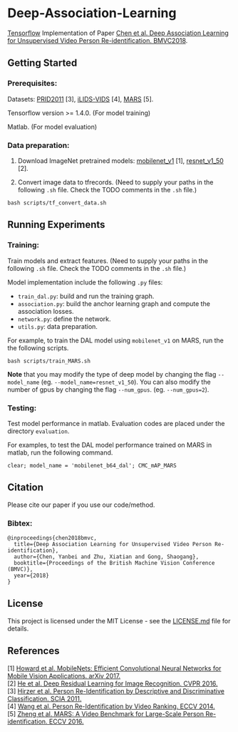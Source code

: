 # Deep-Association-Learning

[Tensorflow](https://www.tensorflow.org/) Implementation of Paper [Chen et al. Deep Association Learning for Unsupervised Video Person Re-identification. BMVC2018](http://bmvc2018.org/papers/0066.pdf).


## Getting Started

### Prerequisites:

Datasets: [PRID2011](https://www.tugraz.at/institute/icg/research/team-bischof/lrs/downloads/PRID11/) [3], [iLIDS-VIDS](http://www.eecs.qmul.ac.uk/~xiatian/downloads_qmul_iLIDS-VID_ReID_dataset.html) [4], [MARS](http://www.liangzheng.com.cn/Project/project_mars.html) [5].

Tensorflow version >= 1.4.0. (For model training)

Matlab. (For model evaluation)


### Data preparation:

1. Download ImageNet pretrained models: [mobilenet_v1](http://download.tensorflow.org/models/mobilenet_v1_2018_02_22/mobilenet_v1_1.0_224.tgz) [1], [resnet_v1_50](http://download.tensorflow.org/models/resnet_v1_50_2016_08_28.tar.gz) [2].


2. Convert image data to tfrecords. (Need to supply your paths in the following `.sh` file. Check the TODO comments in the `.sh` file.)

```
bash scripts/tf_convert_data.sh
```


## Running Experiments

### Training: 

Train models and extract features. (Need to supply your paths in the following `.sh` file. Check the TODO comments in the `.sh` file.)

Model implementation include the following `.py` files:
* `train_dal.py`: build and run the training graph.
* `association.py`: build the anchor learning graph and compute the association losses.
* `network.py`: define the network.
* `utils.py`: data preparation.

For example, to train the DAL model using `mobilenet_v1` on MARS, run the the following scripts.

```
bash scripts/train_MARS.sh
```

**Note** that you may modify the type of deep model by changing the flag `--model_name` (eg. `--model_name=resnet_v1_50`). 
You can also modify the number of gpus by changing the flag `--num_gpus`. (eg. `--num_gpus=2`).


### Testing: 

Test model performance in matlab.
Evaluation codes are placed under the directory `evaluation`.

For examples, to test the DAL model performance trained on MARS in matlab, run the following command.

```
clear; model_name = 'mobilenet_b64_dal'; CMC_mAP_MARS
```

## Citation
Please cite our paper if you use our code/method.

### Bibtex:

```
@inproceedings{chen2018bmvc,
  title={Deep Association Learning for Unsupervised Video Person Re-identification},
  author={Chen, Yanbei and Zhu, Xiatian and Gong, Shaogang},
  booktitle={Proceedings of the British Machine Vision Conference (BMVC)},
  year={2018}
}
```

## License

This project is licensed under the MIT License - see the [LICENSE.md](LICENSE.md) file for details.


## References
[1] [Howard et al. MobileNets: Efficient Convolutional Neural Networks for Mobile Vision Applications. arXiv 2017.](https://arxiv.org/pdf/1704.04861.pdf) <br />
[2] [He et al. Deep Residual Learning for Image Recognition. CVPR 2016.](https://www.cv-foundation.org/openaccess/content_cvpr_2016/papers/He_Deep_Residual_Learning_CVPR_2016_paper.pdf) <br />
[3] [Hirzer et al. Person Re-Identification by Descriptive and Discriminative Classification. SCIA 2011.](https://files.icg.tugraz.at/seafhttp/files/ba284964-6e03-4261-bb39-e85280707598/hirzer_scia_2011.pdf) <br />
[4] [Wang et al. Person Re-Identification by Video Ranking. ECCV 2014.](http://www.eecs.qmul.ac.uk/~xiatian/papers/ECCV14/WangEtAl_ECCV14.pdf) <br />
[5] [Zheng et al. MARS: A Video Benchmark for Large-Scale Person Re-identification. ECCV 2016.](http://www.liangzheng.com.cn/Project/project_mars.html) <br /> 

